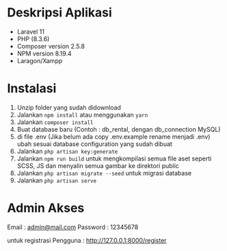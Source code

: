 # Deskripsi Aplikasi

- Laravel 11
- PHP (8.3.6)
- Composer version 2.5.8 
- NPM version 8.19.4
- Laragon/Xampp

# Instalasi

1. Unzip folder yang sudah didownload 
2. Jalankan `npm install` atau menggunakan `yarn`
3. Jalankan `composer install`
4. Buat database baru (Contoh : db_rental, dengan db_connection MySQL)
5. di file .env (Jika belum ada copy .env.example rename menjadi .env) ubah sesuai database configuration yang sudah dibuat
6. Jalankan `php artisan key:generate`
7. Jalankan `npm run build` untuk mengkompilasi semua file aset seperti SCSS, JS dan menyalin semua gambar ke direktori public
8. Jalankan `php artisan migrate --seed` untuk migrasi database
9. Jalankan `php artisan serve`

# Admin Akses 

Email : admin@mail.com
Password : 12345678

untuk registrasi Pengguna : http://127.0.0.1:8000/register

